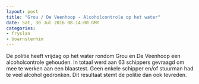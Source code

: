 ```yaml
---
layout: post
title: "Grou / De Veenhoop - Alcoholcontrole op het water"
date: Sat, 30 Jul 2016 08:14:00 GMT
categories: 
- fryslan 
- boarnsterhim 
---
```


De politie heeft vrijdag op het water rondom Grou en De Veenhoop een alcoholcontrole gehouden. In totaal werd aan 63 schippers gevraagd om mee te werken aan een blaastest. Geen enkele schipper en/of stuurman had te veel alcohol gedronken. Dit resultaat stemt de politie dan ook tevreden.
